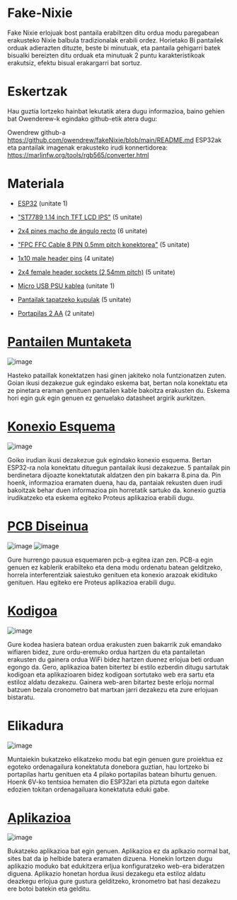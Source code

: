 # Fake-Nixie
Fake Nixie erlojuak bost pantaila erabiltzen ditu ordua modu paregabean erakusteko Nixie balbula tradizionalak erabili ordez. Horietako Bi pantailek orduak adierazten dituzte, beste bi minutuak, eta pantaila gehigarri batek bisualki bereizten ditu orduak eta minutuak 2 puntu karakteristikoak erakutsiz, efektu bisual erakargarri bat sortuz.

# Eskertzak

Hau guztia lortzeko hainbat lekutatik atera dugu informazioa, baino gehien bat Owenderew-k egindako github-etik atera dugu:

Owendrew github-a  https://github.com/owendrew/fakeNixie/blob/main/README.md
ESP32ak eta pantailak imagenak erakusteko irudi konnertidorea: https://marlinfw.org/tools/rgb565/converter.html


# Materiala

- [ESP32](https://www.amazon.es/AZDelivery-NodeMCU-ESP-WROOM-32-Tablero-Desarrollo/dp/B071P98VTG/ref=sr_1_1_sspa?adgrpid=130187931296&dib=eyJ2IjoiMSJ9.FnOg5GKRhrrxaQ7ATiBcA_LRJBevbhQHN_ckx39nr2GE1vAHDkrTg2K0F6L4EZ1LDR5ulupm2BGsVBemtBBxtBJtA4KnUVqCC09FDXS-gbGhcdpYiD2zai0C6kqTskkHW9Dkjcd2P2ObUrdWaqmIfJ3CB9N4p-FVsj2NRc5MxrYsDWNTtNcTUZ_AQUUiT178_erb_uJkPwxVmQoU1nQEP_7kNDc3r3BlKzwOSwxwtS09_ixt866iLZgk1NMmjxYP4K7QLp8NowRniDJdWJ7-TLsMahd7DokhrClchdVg8jQ.Vlww67knfSUz1B23Z8c-kOPZcMumci76yrW73qmi6TY&dib_tag=se&hvadid=601382588630&hvdev=c&hvlocphy=9221446&hvnetw=g&hvqmt=e&hvrand=13429030853186878710&hvtargid=kwd-895177109478&hydadcr=19375_2264602&keywords=esp32%2Bcomprar&qid=1739867958&sr=8-1-spons&sp_csd=d2lkZ2V0TmFtZT1zcF9hdGY&th=1) (unitate 1)

- ["ST7789 1.14 inch TFT LCD IPS"](https://www.amazon.es/Fiorky-135x240-Pantalla-pantalla-Interfaz/dp/B0D3C7NP6Z?th=1) (5 unitate)

- [2x4 pines macho de ángulo recto](https://www.amazon.es/LON0167-DC3-8PL-conector-Winkelstecker-IDC-Box-Header/dp/B09FF1Y3KF) (6 unitate)

- ["FPC FFC Cable 8 PIN 0.5mm pitch konektorea"](https://www.amazon.es/dp/B09XMF3QMP/ref=sspa_dk_detail_5?psc=1&pd_rd_i=B09XMF3QMP&pd_rd_w=qWHnr&content-id=amzn1.sym.d9fd07ad-95b5-4079-8602-de55e6918bc7&pf_rd_p=d9fd07ad-95b5-4079-8602-de55e6918bc7&pf_rd_r=QNB533FY2HWJMTRD2XHX&pd_rd_wg=N7F1a&pd_rd_r=8fffe5b7-ce0b-40e3-97cc-32bcca9883dc&s=electronics&sp_csd=d2lkZ2V0TmFtZT1zcF9kZXRhaWw) (5 unitate)

- [1x10 male header pins](https://es.farnell.com/wurth-elektronik/61301011121/macho-2-54-mm-pin-10-v-as/dp/1841229?srsltid=AfmBOoohEvH4zGba-wI5Lr7jzcLDaATOVk_Ns8ygC9LR6aUuoJAROVMa) (4 unitate)

- [2x4 female header sockets (2,54mm pitch)](https://es.aliexpress.com/item/1005004372795403.html?gps-id=platformRecommendH5ForSpider&pvid=5058ee50-df86-4ca0-9f69-127fb1ced0d3&_t=gps-id:platformRecommendH5ForSpider,pvid:5058ee50-df86-4ca0-9f69-127fb1ced0d3,tpp_buckets:668%232846%238108%231977&pdp_npi=4%40dis%21EUR%210.82%210.82%21%21%210.88%210.88%21%40210318c317212735906453162efde5%21-1%21rec%21ES%21%21AB) (5 unitate)

- [Micro USB PSU kablea](https://tienda.bricogeek.com/cables/1471-cable-usb-micro-b-corto-85cm.html?_gl=1*1uiv34e*_up*MQ..&gclid=Cj0KCQiAgJa6BhCOARIsAMiL7V_qXfVjoZB_y0qWb7v6-4lT60nsX6upKu_WkkXCQMTkMG6tsh5sPBsaAuLSEALw_wcB) (unitate 1)

- [Pantailak tapatzeko kupulak](https://www.temu.com/es/kuiper/un9.html?subj=coupon-un&_bg_fs=1&_p_jump_id=895&_x_vst_scene=adg&goods_id=601099634148124&sku_id=17592652742935&adg_ctx=a-3e6b91c4~c-48926975~f-9c72e498&_x_ads_sub_channel=shopping&_p_rfs=1&_x_ns_prz_type=-1&_x_ns_sku_id=17592652742935&_x_ns_gid=601099634148124&mrk_rec=1&_x_ads_channel=google&_x_gmc_account=742367270&_x_login_type=Google&_x_ads_account=4438999299&_x_ads_set=20564658662&_x_ads_id=159325185088&_x_ads_creative_id=674377931467&_x_ns_source=g&_x_ns_gclid=Cj0KCQiA_NC9BhCkARIsABSnSTZ2uz9OS2V6xeKOOVSZX851rEgGwYTbiT5zgC-U0reCbOs-mjrWVcIaAmQKEALw_wcB&_x_ns_placement=&_x_ns_match_type=&_x_ns_ad_position=&_x_ns_product_id=17592652742935&_x_ns_target=&_x_ns_devicemodel=&_x_ns_wbraid=Cj4KCAiA2cu9BhBTEi4Aad609Cg3Z2e3BUHVpfq7W9BRAmuR1IYoEjFvkv3kcpYrJfTKDuFiKHyj9lZ-GgIasA&_x_ns_gbraid=0AAAAAo4mICE07tS68k-xC_ac7Fwz8A_eg&_x_ns_targetid=pla-2091589665000&gad_source=1&gclid=Cj0KCQiA_NC9BhCkARIsABSnSTZ2uz9OS2V6xeKOOVSZX851rEgGwYTbiT5zgC-U0reCbOs-mjrWVcIaAmQKEALw_wcB) (5 unitate)

- [Portapilas 2 AA](https://es.rs-online.com/web/p/portapilas/1854604?cm_mmc=ES-PLA-DS3A-_-google-_-CSS_ES_ES_Pmax_RS+PRO-_--_-1854604&matchtype=&&gad_source=1&gclid=Cj0KCQiA_NC9BhCkARIsABSnSTYtC_CpVrhS9ebgAUzcrLOFOdoRWmweOqMXp6LaKxzXJyts6neNAzcaAllREALw_wcB&gclsrc=aw.ds)  (2 unitate)

# [Pantailen Muntaketa](https://github.com/FakeNixie/Fake-Nixie/tree/main/Dokumentazioa/Eskemak)

![image](https://github.com/user-attachments/assets/aff479ca-8f9e-4b8a-a7ba-7f6454a1d367)

Hasteko pataillak konektatzen hasi ginen jakiteko nola funtzionatzen zuten. Goian ikusi dezakezue guk egindako eskema bat, bertan  nola konektatu eta ze pinetara eraman genituen pantailen kable bakoitza erakusten du. Eskema hori egin guk egin genuen ez genuelako datasheet argirik aurkitzen.

# [Konexio Esquema](https://github.com/FakeNixie/Fake-Nixie/tree/main/Dokumentazioa/Eskemak)

![image](https://github.com/user-attachments/assets/3114085d-0b17-4022-b7e7-bbfad8fa33f3)

Goiko irudian ikusi dezakezue guk egindako konexio esquema. Bertan ESP32-ra nola konektatu dituegun pantailak ikusi dezakezue. 5 pantailak pin berdinetara dijoazte konektatutak aldatzen den pin bakarra 8.pina da. Pin hoenk, informazioa eramaten duena, hau da, pantaiak rekusten duen irudi bakoitzak behar duen informazioa pin horretatik sartuko da. konexio guztia irudikatzeko eta eskema egiteko Proteus aplikazioa erabili dugu.

# [PCB Diseinua](https://github.com/FakeNixie/Fake-Nixie/tree/main/Dokumentazioa/PCB_Artxiboak)

![image](https://github.com/user-attachments/assets/d187a726-ffe8-499f-8b25-47bf2ef6fd76) ![image](https://github.com/user-attachments/assets/52a45151-aee1-48ad-89c3-de00aa218f60)

Gure hurrengo pausua esquemaren pcb-a egitea izan zen. PCB-a egin genuen ez kablerik erabilteko eta dena modu ordenatu batean gelditzeko, horrela interferentziak saiestuko genituen eta konexio arazoak ekidituko genituen. Hau egiteko ere Proteus aplikazioa erabili dugu.

# [Kodigoa](https://github.com/FakeNixie/Fake-Nixie/tree/main/Dokumentazioa/Arduino)
![image](https://github.com/user-attachments/assets/7f8ca756-9e86-4262-abbb-3f68a19a38e5)

Gure kodea hasiera batean ordua erakusten zuen bakarrik zuk emandako wifiaren bidez, zure ordu-eremuko ordua hartzen du eta pantailetan erakusten du gainera ordua WiFi bidez hartzen duenez erlojua beti orduan egongo da. Gero, aplikazioa baten bitertez bi estilo ezberdin ditugu sartutak kodigoan eta aplikazioaren bidez kodigoan sortutako web era sartu eta estiloz aldatu dezakezu. Gainera web-aren bitartez beste erloju normal batzuen bezala cronometro bat martxan jarri dezakezu eta zure erlojuan bistaratu.

# Elikadura

![image](https://github.com/user-attachments/assets/74cdc955-89e4-493e-a47e-16d6847cf465)

Muntaiekin bukatzeko elikatzeko modu bat egin genuen gure proiektua ez egoteko ordenagailura konektatuta donebora guztian, hau lortzeko bi portapilas hartu genituen eta 4 pilako portapilas batean bihurtu genuen. Hoenk 6V-ko tentsioa hematen dio ESP32ari eta piztuta egon daiteke edozien tokitan ordenagailuara konektatuta eduki gabe.
# [Aplikazioa](https://sites.google.com/d/18WV8YJMY_IQXxaLhMr7m3VHMnpldd2XD/p/1QMYbZgTesbHUEUoDU0BAqGxNVekRPJkL/edit)
![image](https://github.com/user-attachments/assets/5a6a522a-c2a7-49e2-8022-3eded205d2f2)

Bukatzeko aplikazioa bat egin genuen. Aplikazioa ez da aplkazio normal bat, sites bat da ip helbide batera eramaten dizuena. Honekin lortzen dugu aplikazio moduko bat edukitzera erljua konfiguratzeko web-era bideratzen diguena. Aplikazio honetan hordua ikusi dezakegu eta estiloz aldatu deazkegu erlojua gure gustura gelditzeko, kronometro bat hasi dezakezu ere botoi batekin eta gelditu.
